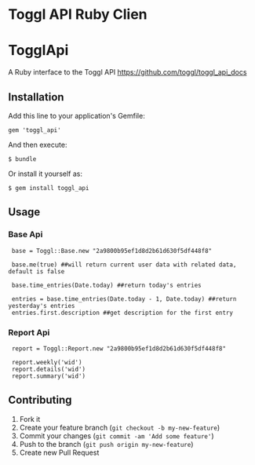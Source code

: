 Toggl API Ruby Clien 
=======
# TogglApi

A Ruby interface to the Toggl API https://github.com/toggl/toggl_api_docs

## Installation

Add this line to your application's Gemfile:

    gem 'toggl_api'

And then execute:

    $ bundle

Or install it yourself as:

    $ gem install toggl_api

## Usage

### Base Api

     base = Toggl::Base.new "2a9800b95ef1d8d2b61d630f5df448f8" 

     base.me(true) ##will return current user data with related data, default is false

     base.time_entries(Date.today) ##return today's entries

     entries = base.time_entries(Date.today - 1, Date.today) ##return yesterday's entries
     entries.first.description ##get description for the first entry

### Report Api

     report = Toggl::Report.new "2a9800b95ef1d8d2b61d630f5df448f8" 

     report.weekly('wid')
     report.details('wid')
     report.summary('wid')

## Contributing

1. Fork it
2. Create your feature branch (`git checkout -b my-new-feature`)
3. Commit your changes (`git commit -am 'Add some feature'`)
4. Push to the branch (`git push origin my-new-feature`)
5. Create new Pull Request
